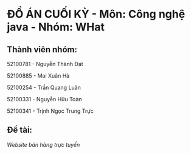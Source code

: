 # ĐỒ ÁN CUỐI KỲ - Môn: Công nghệ java - Nhóm: WHat

## Thành viên nhóm:

52100781 - Nguyễn Thành Đạt

52100885 - Mai Xuân Hà

52100254 - Trần Quang Luân

52100331 - Nguyễn Hữu Toàn

52100341 - Trịnh Ngọc Trung Trực

## Đề tài:

*Website bán hàng trực tuyến*
